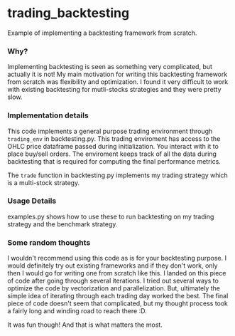 # trading_backtesting
Example of implementing a backtesting framework from scratch.

### Why?
Implementing backtesting is seen as something very complicated, but actually it is not! 
My main motivation for writing this backtesting framework from scratch was flexibility and optimization. 
I found it very difficult to work with existing backtesting for mutli-stocks strategies and they 
were pretty slow. 

### Implementation details
This code implements a general purpose trading environment through `trading_env` in backtesting.py.
This trading enviroment has access to the OHLC price dataframe passed during initialization. You interact with it 
to place buy/sell orders. The enviroment keeps track of all the data during backtesting that is required for computing
the final performance metrics.

The `trade` function in backtesting.py implements my trading strategy which is a multi-stock strategy.

### Usage Details
examples.py shows how to use these to run backtesting on my trading strategy and the benchmark strategy.

### Some random thoughts
I wouldn't recommend using this code as is for your backtesting purpose. I would definitely try out existing
frameworks and if they don't work, only then I would go for writing one from scratch like this. I landed on this piece of
code after going through several iterations. I tried out several ways to optimize the code by vectorization and
parallelization. But, ultimately the simple idea of iterating through each trading day worked the best. The final
piece of code doesn't seem that complicated, but my thought process took a fairly long and winding road to reach there :D.

It was fun though! And that is what matters the most.
